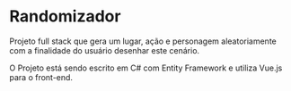 # Randomizador
Projeto full stack que gera um lugar, ação e personagem aleatoriamente com a finalidade do usuário desenhar este cenário.

O Projeto está sendo escrito em C# com Entity Framework e utiliza Vue.js para o front-end. 
